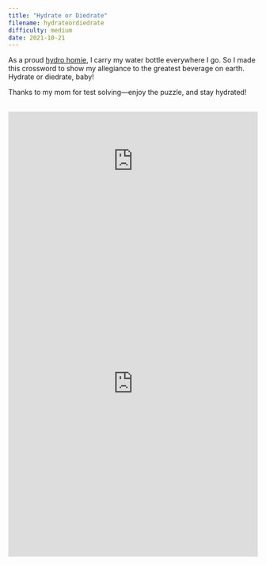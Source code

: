 ```yaml
---
title: "Hydrate or Diedrate"
filename: hydrateordiedrate
difficulty: medium
date: 2021-10-21
---
```


As a proud [hydro homie](https://i.imgur.com/kLFjRQc.jpg), I carry my water bottle everywhere I go. So I made this crossword to show my allegiance to the greatest beverage on earth. Hydrate or diedrate, baby!

Thanks to my mom for test solving—enjoy the puzzle, and stay hydrated!<br/><br/>

<iframe width="100%" height="200px" src="https://www.youtube.com/embed/Tj-4gZ9fuGE" title="YouTube video player" frameborder="0" allow="accelerometer; autoplay; clipboard-write; encrypted-media; gyroscope; picture-in-picture" allowfullscreen></iframe><br/>

<iframe height="700" width="100%" allowfullscreen="true" style="border:none;width: 100% !important;position: static;display: block !important;margin: 0 !important;"  name="80a395d458cc73db445abfa4d939b092b4a474d001c5431bf80bbf61485a14ea" src="https://amuselabs.com/pmm/crossword?id=834a2782&set=80a395d458cc73db445abfa4d939b092b4a474d001c5431bf80bbf61485a14ea&embed=1&maxCols=1"></iframe>
